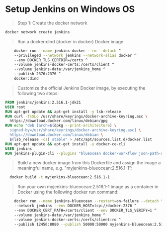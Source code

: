 # Setup Jenkins on Windows OS

> Step 1: Create the docker network
```bash
docker network create jenkins
```

> Run a docker:dind (docker in docker) Docker image
```bash
    docker run --name jenkins-docker --rm --detach ^
    --privileged --network jenkins --network-alias docker ^
    --env DOCKER_TLS_CERTDIR=/certs ^
    --volume jenkins-docker-certs:/certs/client ^
    --volume jenkins-data:/var/jenkins_home ^
    --publish 2376:2376 ^
    docker:dind
```

> Customize the official Jenkins Docker image, by executing the following two steps:
```Dockerfile
FROM jenkins/jenkins:2.516.1-jdk21
USER root
RUN apt-get update && apt-get install -y lsb-release
RUN curl -fsSLo /usr/share/keyrings/docker-archive-keyring.asc \
  https://download.docker.com/linux/debian/gpg
RUN echo "deb [arch=$(dpkg --print-architecture) \
  signed-by=/usr/share/keyrings/docker-archive-keyring.asc] \
  https://download.docker.com/linux/debian \
  $(lsb_release -cs) stable" > /etc/apt/sources.list.d/docker.list
RUN apt-get update && apt-get install -y docker-ce-cli
USER jenkins
RUN jenkins-plugin-cli --plugins "blueocean docker-workflow json-path-api"
```

> Build a new docker image from this Dockerfile and assign the image a meaningful name, e.g. "myjenkins-blueocean:2.516.1-1":
```bash
  docker build -t myjenkins-blueocean:2.516.1-1 .
```

> Run your own myjenkins-blueocean:2.516.1-1 image as a container in Docker using the following docker run command:
```bash
    docker run --name jenkins-blueocean --restart=on-failure --detach ^
    --network jenkins --env DOCKER_HOST=tcp://docker:2376 ^
    --env DOCKER_CERT_PATH=/certs/client --env DOCKER_TLS_VERIFY=1 ^
    --volume jenkins-data:/var/jenkins_home ^
    --volume jenkins-docker-certs:/certs/client:ro ^
    --publish 12456:8080 --publish 50000:50000 myjenkins-blueocean:2.516.1-1
```